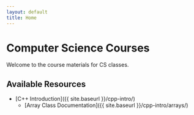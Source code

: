 ```yaml
---
layout: default
title: Home
---
```


# Computer Science Courses

Welcome to the course materials for CS classes.

## Available Resources

- [C++ Introduction]({{ site.baseurl }}/cpp-intro/)
  - [Array Class Documentation]({{ site.baseurl }}/cpp-intro/arrays/)
